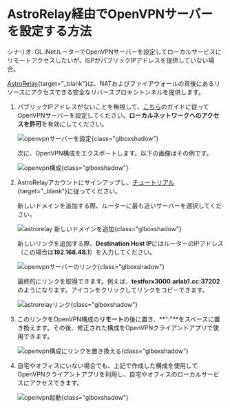 # AstroRelay経由でOpenVPNサーバーを設定する方法

シナリオ: GL.iNetルーターでOpenVPNサーバーを設定してローカルサービスにリモートアクセスしたいが、ISPがパブリックIPアドレスを提供していない場合。

[AstroRelay](https://www.astrorelay.com){target="_blank"}は、NATおよびファイアウォールの背後にあるリソースにアクセスできる安全なリバースプロキシトンネルを提供します。

1. パブリックIPアドレスがないことを無視して、[こちら](../interface_guide/openvpn_server.md)のガイドに従ってOpenVPNサーバーを設定してください。**ローカルネットワークへのアクセスを許可**を有効にしてください。

    ![openvpnサーバーを設定](https://static.gl-inet.com/docs/router/en/4/tutorials/set_up_openvpn_server_via_astrorelay/start_ovpn_server4x.jpg){class="glboxshadow"}

    次に、OpenVPN構成をエクスポートします。以下の画像はその例です。

    ![openvpn構成](https://static.gl-inet.com/docs/router/en/4/tutorials/set_up_openvpn_server_via_astrorelay/astroovpnpastelink.jpg){class="glboxshadow"}

2. AstroRelayアカウントにサインアップし、[チュートリアル](https://www.astrorelay.com/tutorial.html){target="_blank"}に従ってください。

    新しいドメインを追加する際、ルーターに最も近いサーバーを選択してください。

    ![astrorelay 新しいドメインを追加](https://static.gl-inet.com/docs/router/en/4/tutorials/set_up_openvpn_server_via_astrorelay/astrorelay_add_a_new_domain.png){class="glboxshadow"}

    新しいリンクを追加する際、**Destination Host IP**にはルーターのIPアドレス（この場合は**192.168.48.1**）を入力してください。

    ![openvpnサーバーのリンク](https://static.gl-inet.com/docs/router/en/4/tutorials/set_up_openvpn_server_via_astrorelay/astroovpnaddlink.jpg){class="glboxshadow"}

    最終的にリンクを取得できます。例えば、**testforx3000.arlab1.cc:37202**のようになります。アイコンをクリックしてリンクをコピーできます。

    ![astrorelayリンク](https://static.gl-inet.com/docs/router/en/4/tutorials/set_up_openvpn_server_via_astrorelay/astroovpncopylink.jpg){class="glboxshadow"}

3. このリンクをOpenVPN構成の**リモート**の後に置き、**":"**をスペースに置き換えます。その後、修正された構成をOpenVPNクライアントアプリで使用できます。

    ![openvpn構成にリンクを置き換える](https://static.gl-inet.com/docs/router/en/4/tutorials/set_up_openvpn_server_via_astrorelay/astroovpnconfig.jpg){class="glboxshadow"}

4. 自宅やオフィスにいない場合でも、上記で作成した構成を使用してOpenVPNクライアントアプリを利用し、自宅やオフィスのローカルサービスにアクセスできます。

    ![openvpn起動](https://static.gl-inet.com/docs/router/en/4/tutorials/set_up_openvpn_server_via_astrorelay/astroovpnup.jpg){class="glboxshadow"}